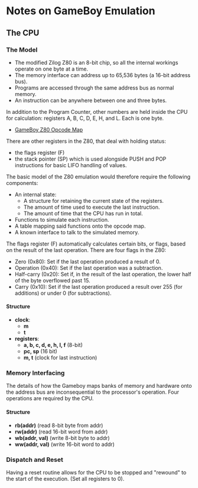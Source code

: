 # Notes on GameBoy Emulation

## The CPU

### The Model

- The modified Zilog Z80 is an 8-bit chip, so all the internal workings operate on one byte at a time.
- The memory interface can address up to 65,536 bytes (a 16-bit address bus).
- Programs are accessed through the same address bus as normal memory.
- An instruction can be anywhere between one and three bytes.

In addition to the Program Counter, other numbers are held inside the CPU for calculation: registers A, B, C, D, E, H, and L. Each is one byte.

- [GameBoy Z80 Opcode Map](http://imrannazar.com/Gameboy-Z80-Opcode-Map)

There are other registers in the Z80, that deal with holding status:

- the flags register (F)
- the stack pointer (SP) which is used alongside PUSH and POP instructions for basic LIFO handling of values.

The basic model of the Z80 emulation would therefore require the following components:

- An internal state:
  - A structure for retaining the current state of the registers.
  - The amount of time used to execute the last instruction.
  - The amount of time that the CPU has run in total.
- Functions to simulate each instruction.
- A table mapping said functions onto the opcode map.
- A known interface to talk to the simulated memory.

The flags register (F) automatically calculates certain bits, or flags, based on the result of the last operation. There are four flags in the Z80:

- Zero (0x80): Set if the last operation produced a result of 0.
- Operation (0x40): Set if the last operation was a subtraction.
- Half-carry (0x20): Set if, in the result of the last operation, the lower half of the byte overflowed past 15.
- Carry (0x10): Set if the last operation produced a result over 255 (for additions) or under 0 (for subtractions).

#### Structure

- **clock**:
  - **m**
  - **t**
- **registers**:
  - **a, b, c, d, e, h, l, f** (8-bit)
  - **pc, sp** (16 bit)
  - **m, t** (clock for last instruction)

### Memory Interfacing

The details of how the Gameboy maps banks of memory and hardware onto the address bus are inconsequential to the processor's operation. Four operations are required by the CPU.

#### Structure

- **rb(addr)** (read 8-bit byte from addr)
- **rw(addr)** (read 16-bit word from addr)
- **wb(addr, val)** (write 8-bit byte to addr)
- **ww(addr, val)** (write 16-bit word to addr)

### Dispatch and Reset

Having a reset routine allows for the CPU to be stopped and "rewound" to the start of the execution. (Set all registers to 0).
